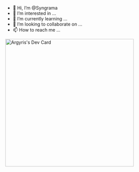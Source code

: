 - 👋 Hi, I’m @Syngrama
- 👀 I’m interested in ...
- 🌱 I’m currently learning ...
- 💞️ I’m looking to collaborate on ...
- 📫 How to reach me ...

<a href="https://app.daily.dev/Ispanopoulos"><img src="https://api.daily.dev/devcards/d77aa108abe440d396fcde4284f5991f.png?r=jcy" width="400" alt="Argyris's Dev Card"/></a>


<!---
Syngrama/Syngrama is a ✨ special ✨ repository because its `README.md` (this file) appears on your GitHub profile.
You can click the Preview link to take a look at your changes.
--->
